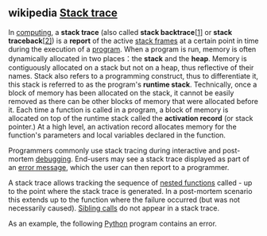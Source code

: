 
## wikipedia [Stack trace](https://en.wikipedia.org/wiki/Stack_trace)

In [computing](https://en.wikipedia.org/wiki/Computing), a **stack trace** (also called **stack backtrace**[[1\]](https://en.wikipedia.org/wiki/Stack_trace#cite_note-1) or **stack traceback**[[2\]](https://en.wikipedia.org/wiki/Stack_trace#cite_note-2)) is a **report** of the active [stack frames](https://en.wikipedia.org/wiki/Stack_frame) at a certain point in time during the execution of a [program](https://en.wikipedia.org/wiki/Computer_program). When a program is run, memory is often dynamically allocated in two places：the **stack** and the **heap**. Memory is contiguously allocated on a stack but not on a heap, thus reflective of their names. Stack also refers to a programming construct, thus to differentiate it, this stack is referred to as the program's **runtime stack**. Technically, once a block of memory has been allocated on the stack, it cannot be easily removed as there can be other blocks of memory that were allocated before it. Each time a function is called in a program, a block of memory is allocated on top of the runtime stack called the **activation record** (or stack pointer.) At a high level, an activation record allocates memory for the function's parameters and local variables declared in the function.

Programmers commonly use stack tracing during interactive and post-mortem [debugging](https://en.wikipedia.org/wiki/Debugging). End-users may see a stack trace displayed as part of an [error message](https://en.wikipedia.org/wiki/Error_message), which the user can then report to a programmer.

A stack trace allows tracking the sequence of [nested functions](https://en.wikipedia.org/wiki/Nested_function) called - up to the point where the stack trace is generated. In a post-mortem scenario this extends up to the function where the failure occurred (but was not necessarily caused). [Sibling calls](https://en.wikipedia.org/wiki/Tail_call) do not appear in a stack trace.

As an example, the following [Python](https://en.wikipedia.org/wiki/Python_(programming_language)) program contains an error.

